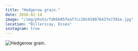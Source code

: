 ```yaml
---
title: "Hedgerow grain."
date: 2016-02-14
image: "/img/photo/fdb6b05feaf7cc20c659076437e7391e.jpg"
location: "Billericay, Essex"
instagram: true
---
```


![Hedgerow grain.](/img/photo/fdb6b05feaf7cc20c659076437e7391e.jpg)
